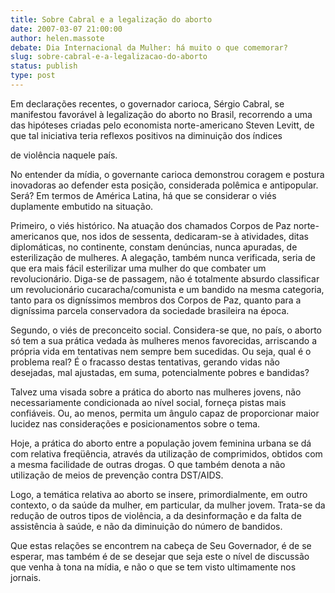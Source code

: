 ```yaml
---
title: Sobre Cabral e a legalização do aborto
date: 2007-03-07 21:00:00
author: helen.massote
debate: Dia Internacional da Mulher: há muito o que comemorar?
slug: sobre-cabral-e-a-legalizacao-do-aborto
status: publish 
type: post
---
```


Em declarações recentes, o governador carioca, Sérgio Cabral, se manifestou favorável à legalização do aborto no Brasil, recorrendo a uma das hipóteses criadas pelo economista norte-americano Steven Levitt, de que tal iniciativa teria reflexos positivos na diminuição dos índices   

de violência naquele país.  

  

No entender da mídia, o governante carioca demonstrou coragem e postura inovadoras ao defender esta posição, considerada polêmica e antipopular. Será? Em termos de América Latina, há que se considerar o viés duplamente embutido na situação.   

  

Primeiro, o viés histórico. Na atuação dos chamados Corpos de Paz norte-americanos que, nos idos de sessenta, dedicaram-se à atividades, ditas diplomáticas, no continente, constam denúncias, nunca apuradas, de esterilização de mulheres. A alegação, também nunca verificada, seria de que era mais fácil esterilizar uma mulher do que combater um revolucionário. Diga-se de passagem, não é totalmente absurdo classificar um revolucionário cucaracha/comunista e um bandido na mesma categoria, tanto para os digníssimos membros dos Corpos de Paz, quanto para a digníssima parcela conservadora da sociedade brasileira na época.  

  

Segundo, o viés de preconceito social. Considera-se que, no país, o aborto só tem a sua prática vedada às mulheres menos favorecidas, arriscando a própria vida em tentativas nem sempre bem sucedidas. Ou seja, qual é o problema real? É o fracasso destas tentativas, gerando vidas não desejadas, mal ajustadas, em suma, potencialmente pobres e bandidas?   

  

Talvez uma visada sobre a prática do aborto nas mulheres jovens, não necessariamente condicionada ao nível social, forneça pistas mais confiáveis. Ou, ao menos, permita um ângulo capaz de proporcionar maior lucidez nas considerações e posicionamentos sobre o tema.   

  

Hoje, a prática do aborto entre a população jovem feminina urbana se dá com relativa freqüência, através da utilização de comprimidos, obtidos com a mesma facilidade de outras drogas. O que também denota a não utilização de meios de prevenção contra DST/AIDS.   

Logo, a temática relativa ao aborto se insere, primordialmente, em outro contexto, o da saúde da mulher, em particular, da mulher jovem. Trata-se da redução de outros tipos de violência, a da desinformação e da falta de assistência à saúde, e não da diminuição do número de bandidos.  

  

Que estas relações se encontrem na cabeça de Seu Governador, é de se esperar, mas também é de se desejar que seja este o nível de discussão que venha à tona na mídia, e não o que se tem visto ultimamente nos jornais.   

  

  

  

  

  

  

